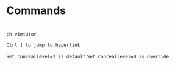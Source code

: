 # Commands

# 

`:h vimtutor`

`Ctrl ] to jump to hyperlink`

`Set conceallevel=2 is default`
`Set conceallevel=0 is override`

